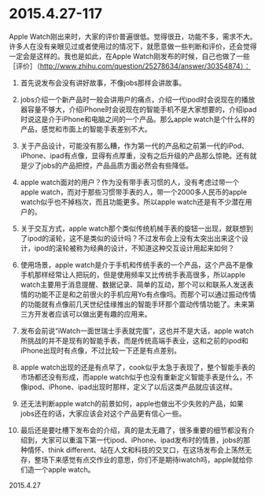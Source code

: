 2015.4.27-117
=============
Apple Watch刚出来时，大家的评价普遍很低。觉得很丑，功能不多，需求不大。许多人在没有亲眼见过或者使用过的情况下，就愿意做一些判断和评价，还会觉得一定会是这样的。我也是如此，在Apple Watch刚发布的时候，自己也做了一些［评价］（http://www.zhihu.com/question/25278634/answer/30354874）：

1. 首先说发布会没有讲好故事，不像jobs那样会讲故事。

2. jobs介绍一个新产品时一般会讲用户的痛点，介绍一代ipod时会说现在的播放器容量不够大，介绍iPhone时会说现在的智能手机不是大家想要的，介绍ipad时说这是介于iPhone和电脑之间的一个产品。那么apple watch是个什么样的产品，感觉和市面上的智能手表差别不大。

3. 关于产品设计，可能没有那么糟，作为第一代的产品和之前第一代的iPod、iPhone、ipad有点像，显得有点厚重，没有之后升级的产品那么惊艳。还有就是少了jobs的产品把控，产品品质方面必然会有些降低。

4. apple watch面对的用户？作为没有带手表习惯的人，没有考虑过带一个apple watch，而对于那些习惯带手表的人，带一个2000多人民币的apple watch似乎也不掉档次，而且功能更多。所以apple watch还是有不少潜在用户的。

5. 关于交互方式，apple watch那个类似传统机械手表的旋钮一出现，就联想到了ipod的滚轮，这不是类似的设计吗？不过发布会上没有太突出出来这个设计，ipod的滚轮被称为经典的设计，不知道这种交互设计用起来如何？

6. 使用场景，apple watch是介于手机和传统手表的一个产品，这个产品不是像手机那样经常让人把玩的，但是使用频率又比传统手表高很多，所以apple watch主要用于消息提醒、数据记录、简单的互动，那个可以和联系人发送表情的功能不正是和之前很火的手机应用Yo有点像吗。而那个可以通过振动传情的功能就有点像前几天世纪佳缘推出的智能手环那个震动传情功能了。未来第三方开发者应该可以做出更有趣的应用来。

7. 发布会前说“iWatch一面世瑞士手表就完蛋”，这也并不是大话，apple watch所挑战的并不是现有的智能手表，而是传统高端手表业，这和之前的ipod和iPhone出现时有点像，不过比较一下还是有点差别。

8. apple watch出现的还是有点早了，cook似乎太急于表现了，整个智能手表的市场都还没有形成，而apple watch似乎也没有重新定义智能手表是什么，不像ipod、iPhone、ipad出现时那样，定义了以后这类产品就应该这样。

9. 还无法判断apple watch的前景如何，apple也做出不少失败的产品，如果jobs还在的话，大家应该会对这个产品更有信心一些。

10. 最后还是要吐槽下发布会的介绍，真的是太无趣了，很多重要的细节都没有介绍到，大家可以重温下第一代ipod、iPhone、ipad发布时的情景，jobs的那种情怀、think different、站在人文和科技的交叉口，在这场发布会上荡然无存，整场下来感觉有点交作业的意思，你们不是期待iwatch吗，apple就给你们造一个apple watch。

2015.4.27
